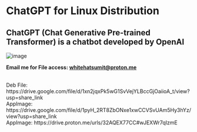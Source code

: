 # ChatGPT for Linux Distribution
ChatGPT (Chat Generative Pre-trained Transformer) is a chatbot developed by OpenAI
------------------------------------------------------------------------------------------
![image](https://user-images.githubusercontent.com/120317751/220357115-10c9cfd3-f611-4137-9a81-b2bf09b12937.png)


<B> Email me for File access: whitehatsumit@proton.me </b>

<br>
Deb File: https://drive.google.com/file/d/1xn2jqxPk5wG1SvVejYLBccGjOaiioA_t/view?usp=share_link
<br>
AppImage: https://drive.google.com/file/d/1pyH_2RT8ZbONxe1xwCCVSvUAm5Hy3hYz/view?usp=share_link
<br>
AppImage: https://drive.proton.me/urls/32AQEX77CC#wJEXWr7qIzmE

